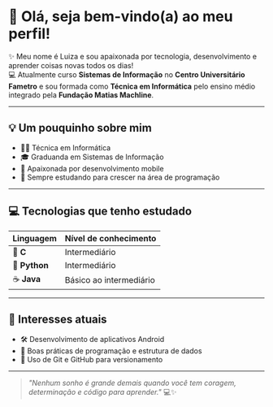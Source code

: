 # 🌸 Olá, seja bem-vindo(a) ao meu perfil!

✨ Meu nome é Luiza e sou apaixonada por tecnologia, desenvolvimento e aprender coisas novas todos os dias!  
💻 Atualmente curso **Sistemas de Informação** no **Centro Universitário Fametro** e sou formada como **Técnica em Informática** pelo ensino médio integrado pela **Fundação Matias Machline**.

---

## 💡 Um pouquinho sobre mim

- 👩‍🎓 Técnica em Informática
- 🎓 Graduanda em Sistemas de Informação
- 💖 Apaixonada por desenvolvimento mobile
- 🌱 Sempre estudando para crescer na área de programação

---

## 💻 Tecnologias que tenho estudado

| Linguagem | Nível de conhecimento |
|----------|-----------------------|
| 💙 **C** | Intermediário          |
| 🐍 **Python** | Intermediário |
| ☕ **Java** | Básico ao intermediário |

---

## 📲 Interesses atuais

- 🛠️ Desenvolvimento de aplicativos Android
- 🧠 Boas práticas de programação e estrutura de dados
- 🧰 Uso de Git e GitHub para versionamento

---

> _"Nenhum sonho é grande demais quando você tem coragem, determinação e código para aprender."_ 💻✨

